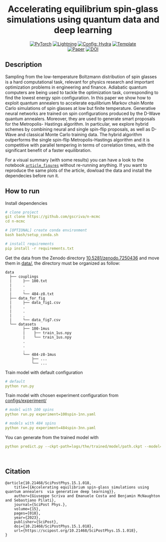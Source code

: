 <div align="center">

# Accelerating equilibrium spin-glass simulations using quantum data and deep learning

<a href="https://pytorch.org/get-started/locally/"><img alt="PyTorch" src="https://img.shields.io/badge/PyTorch-ee4c2c?logo=pytorch&logoColor=white"></a>
<a href="https://pytorchlightning.ai/"><img alt="Lightning" src="https://img.shields.io/badge/-Lightning-792ee5?logo=pytorchlightning&logoColor=white"></a>
<a href="https://hydra.cc/"><img alt="Config: Hydra" src="https://img.shields.io/badge/Config-Hydra-89b8cd"></a>
<a href="https://github.com/ashleve/lightning-hydra-template"><img alt="Template" src="https://img.shields.io/badge/-Lightning--Hydra--Template-017F2F?style=flat&logo=github&labelColor=gray"></a><br>
[![Paper](http://img.shields.io/badge/paper-SciPost%20Phys.%2015,%20018%20(2023)-B31B1B.svg)](https://scipost.org/10.21468/SciPostPhys.15.1.018)
[![DOI](https://zenodo.org/badge/542095061.svg)](https://zenodo.org/badge/latestdoi/542095061)

</div>

## Description

Sampling from the low-temperature Boltzmann distribution of spin glasses is a hard computational task, relevant for physics research and important optimization problems in engineering and finance.
Adiabatic quantum computers are being used to tackle the optimization task, corresponding to find the lowest energy spin configuration. In this paper we show how to exploit quantum annealers to accelerate equilibrium Markov chain Monte Carlo simulations of spin glasses at low but finite temperature. Generative neural networks are trained on spin configurations produced by the D-Wave quantum annealers. Moreover, they are used to generate smart proposals for the Metropolis-
Hastings algorithm. In particular, we explore hybrid schemes by combining neural and single spin-flip proposals, as well as D-Wave and classical Monte Carlo training data. The hybrid algorithm
outperforms the single spin-flip Metropolis-Hastings algorithm and it is competitive with parallel tempering in terms of correlation times, with the significant benefit of a faster equilibration.

For a visual summary (with some results) you can have a look to the notebook [`article_figures`](article_figures.ipynb) without re-running anything. If you want to reproduce the same plots of the article, dowload the data and install the dependecies before run it.    

## How to run
Install dependencies
```yaml
# clone project
git clone https://github.com/gscriva/n-mcmc
cd n-mcmc

# [OPTIONAL] create conda environment
bash bash/setup_conda.sh

# install requirements
pip install -r requirements.txt
```
Get the data from the Zenodo directory [10.5281/zenodo.7250436](https://doi.org/10.5281/zenodo.7250436) and move them in [data/](data/), the directory must be organized as follow:
```
data
  ├── couplings
  |     ├── 100.txt
  |     .
  |     .
  |     └── 484-z8.txt
  ├── data_for_fig
  |     ├── data_fig1.csv
  |     .
  |     .
  |     .
  |     └── data_fig7.csv
  └── datasets
        ├── 100-1mus
        |    ├── train_1us.npy
        |    └── train_1us.npy
        .
        .
        .
        └── 484-z8-1mus
            ├── ...
            └── ...
```

Train model with default configuration
```yaml
# default
python run.py
```

Train model with chosen experiment configuration from [configs/experiment/](configs/experiment/)
```yaml
# model with 100 spins
python run.py experiment=100spin-1nn.yaml

# models with 484 spins
python run.py experiment=484spin-3nn.yaml
```

You can generate from the trained model with 
```yaml
python predict.py --ckpt-path=logs/the/trained/model/path.ckpt --model=made 
```

<br>

## Citation   
```
@article{10.21468/SciPostPhys.15.1.018,
	title={{Accelerating equilibrium spin-glass simulations using quantum annealers  via generative deep learning}},
	author={Giuseppe Scriva and Emanuele Costa and Benjamin McNaughton and Sebastiano Pilati},
	journal={SciPost Phys.},
	volume={15},
	pages={018},
	year={2023},
	publisher={SciPost},
	doi={10.21468/SciPostPhys.15.1.018},
	url={https://scipost.org/10.21468/SciPostPhys.15.1.018},
}
```   
